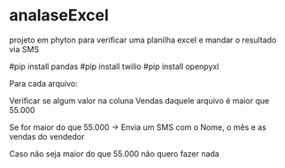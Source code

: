 # analaseExcel
projeto em phyton para verificar uma planilha excel  e mandar o resultado via SMS

      
 #pip install pandas 
 #pip install twilio
 #pip install openpyxl
 
 
 
Para cada arquivo:
 
Verificar se algum valor na coluna Vendas daquele arquivo é maior que 55.000
 
Se for maior do que 55.000 -> Envia um SMS com o Nome, o mês e as vendas do vendedor
 
Caso não seja maior do que 55.000 não quero fazer nada
 


